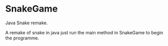 # SnakeGame
Java Snake remake.

A remake of snake in java just run the main method in SnakeGame to begin the programme.
